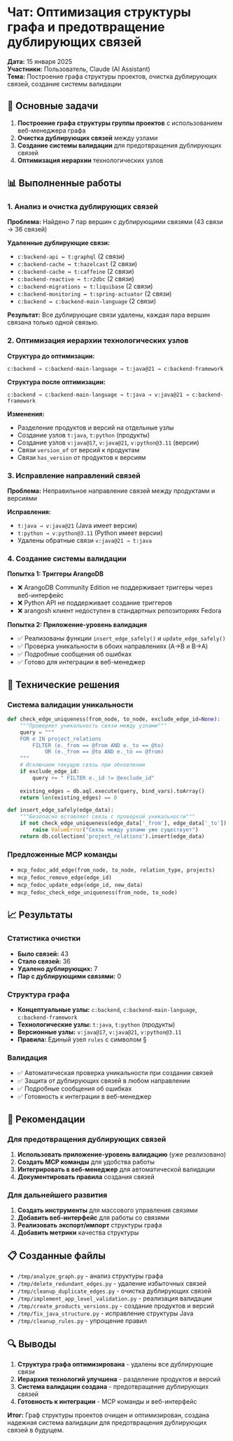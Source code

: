 # Чат: Оптимизация структуры графа и предотвращение дублирующих связей

**Дата:** 15 января 2025  
**Участники:** Пользователь, Claude (AI Assistant)  
**Тема:** Построение графа структуры проектов, очистка дублирующих связей, создание системы валидации

## 🎯 Основные задачи

1. **Построение графа структуры группы проектов** с использованием веб-менеджера графа
2. **Очистка дублирующих связей** между узлами
3. **Создание системы валидации** для предотвращения дублирующих связей
4. **Оптимизация иерархии** технологических узлов

## 📊 Выполненные работы

### 1. Анализ и очистка дублирующих связей

**Проблема:** Найдено 7 пар вершин с дублирующими связями (43 связи → 36 связей)

**Удаленные дублирующие связи:**
- `c:backend-api ↔ t:graphql` (2 связи)
- `c:backend-cache ↔ t:hazelcast` (2 связи) 
- `c:backend-cache ↔ t:caffeine` (2 связи)
- `c:backend-reactive ↔ t:r2dbc` (2 связи)
- `c:backend-migrations ↔ t:liquibase` (2 связи)
- `c:backend-monitoring ↔ t:spring-actuator` (2 связи)
- `c:backend ↔ c:backend-main-language` (2 связи)

**Результат:** Все дублирующие связи удалены, каждая пара вершин связана только одной связью.

### 2. Оптимизация иерархии технологических узлов

**Структура до оптимизации:**
```
c:backend → c:backend-main-language → t:java@21 → c:backend-framework
```

**Структура после оптимизации:**
```
c:backend → c:backend-main-language → t:java → v:java@21 → c:backend-framework
```

**Изменения:**
- Разделение продуктов и версий на отдельные узлы
- Создание узлов `t:java`, `t:python` (продукты)
- Создание узлов `v:java@17`, `v:java@21`, `v:python@3.11` (версии)
- Связи `version_of` от версий к продуктам
- Связи `has_version` от продуктов к версиям

### 3. Исправление направлений связей

**Проблема:** Неправильное направление связей между продуктами и версиями

**Исправления:**
- `t:java → v:java@21` (Java имеет версии)
- `t:python → v:python@3.11` (Python имеет версии)
- Удалены обратные связи `v:java@21 → t:java`

### 4. Создание системы валидации

**Попытка 1: Триггеры ArangoDB**
- ❌ ArangoDB Community Edition не поддерживает триггеры через веб-интерфейс
- ❌ Python API не поддерживает создание триггеров
- ❌ arangosh клиент недоступен в стандартных репозиториях Fedora

**Попытка 2: Приложение-уровень валидация**
- ✅ Реализованы функции `insert_edge_safely()` и `update_edge_safely()`
- ✅ Проверка уникальности в обоих направлениях (A→B и B→A)
- ✅ Подробные сообщения об ошибках
- ✅ Готово для интеграции в веб-менеджер

## 🔧 Технические решения

### Система валидации уникальности

```python
def check_edge_uniqueness(from_node, to_node, exclude_edge_id=None):
    """Проверяет уникальность связи между узлами"""
    query = """
    FOR e IN project_relations
        FILTER (e._from == @from AND e._to == @to) 
            OR (e._from == @to AND e._to == @from)
    """
    # Исключаем текущую связь при обновлении
    if exclude_edge_id:
        query += " FILTER e._id != @exclude_id"
    
    existing_edges = db.aql.execute(query, bind_vars).toArray()
    return len(existing_edges) == 0

def insert_edge_safely(edge_data):
    """Безопасно вставляет связь с проверкой уникальности"""
    if not check_edge_uniqueness(edge_data['_from'], edge_data['_to']):
        raise ValueError("Связь между узлами уже существует")
    return db.collection('project_relations').insert(edge_data)
```

### Предложенные MCP команды

- `mcp_fedoc_add_edge(from_node, to_node, relation_type, projects)`
- `mcp_fedoc_remove_edge(edge_id)`
- `mcp_fedoc_update_edge(edge_id, new_data)`
- `mcp_fedoc_check_edge_uniqueness(from_node, to_node)`

## 📈 Результаты

### Статистика очистки
- **Было связей:** 43
- **Стало связей:** 36
- **Удалено дублирующих:** 7
- **Пар с дублирующими связями:** 0

### Структура графа
- **Концептуальные узлы:** `c:backend`, `c:backend-main-language`, `c:backend-framework`
- **Технологические узлы:** `t:java`, `t:python` (продукты)
- **Версионные узлы:** `v:java@17`, `v:java@21`, `v:python@3.11`
- **Правила:** Единый узел `rules` с символом §

### Валидация
- ✅ Автоматическая проверка уникальности при создании связей
- ✅ Защита от дублирующих связей в любом направлении
- ✅ Подробные сообщения об ошибках
- ✅ Готовность к интеграции в веб-менеджер

## 🎯 Рекомендации

### Для предотвращения дублирующих связей
1. **Использовать приложение-уровень валидацию** (уже реализовано)
2. **Создать MCP команды** для удобства работы
3. **Интегрировать в веб-менеджер** для автоматической валидации
4. **Документировать правила** создания связей

### Для дальнейшего развития
1. **Создать инструменты** для массового управления связями
2. **Добавить веб-интерфейс** для работы со связями
3. **Реализовать экспорт/импорт** структуры графа
4. **Добавить метрики** качества структуры

## 📋 Созданные файлы

- `/tmp/analyze_graph.py` - анализ структуры графа
- `/tmp/delete_redundant_edges.py` - удаление избыточных связей
- `/tmp/cleanup_duplicate_edges.py` - очистка дублирующих связей
- `/tmp/implement_app_level_validation.py` - реализация валидации
- `/tmp/create_products_versions.py` - создание продуктов и версий
- `/tmp/fix_java_structure.py` - исправление структуры Java
- `/tmp/cleanup_rules.py` - упрощение правил

## 🔍 Выводы

1. **Структура графа оптимизирована** - удалены все дублирующие связи
2. **Иерархия технологий улучшена** - разделение продуктов и версий
3. **Система валидации создана** - предотвращение дублирующих связей
4. **Готовность к интеграции** - MCP команды и веб-интерфейс

**Итог:** Граф структуры проектов очищен и оптимизирован, создана надежная система валидации для предотвращения дублирующих связей в будущем.